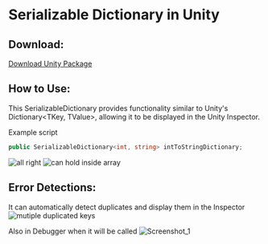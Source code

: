 # Serializable Dictionary in Unity

## Download:
[Download Unity Package](https://github.com/EduardMalkhasyan/Serializable-Dictionary-Unity/releases/tag/V2)

## How to Use:

This SerializableDictionary provides functionality similar to Unity's Dictionary<TKey, TValue>, allowing it to be displayed in the Unity Inspector.

Example script
```csharp
public SerializableDictionary<int, string> intToStringDictionary;
```

![all right](https://github.com/EduardMalkhasyan/Serializable-Dictionary-Unity/assets/78969017/e0ae59f1-1b72-4d33-bb18-c2a1e1c802d4)
![can hold inside array](https://github.com/EduardMalkhasyan/Serializable-Dictionary-Unity/assets/78969017/0c4a7b6e-2323-47b4-9fd9-f5f2d45c8ec6)

## Error Detections:

It can automatically detect duplicates and display them in the Inspector
![mutiple duplicated keys](https://github.com/EduardMalkhasyan/Serializable-Dictionary-Unity/assets/78969017/99fc3aef-d764-436a-8b48-0bab0983700e)

Also in Debugger when it will be called
![Screenshot_1](https://github.com/EduardMalkhasyan/Serializable-Dictionary-Unity/assets/78969017/e626bf52-7db5-46e8-a6db-c1000de6bbe1)
